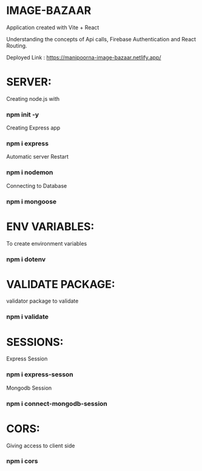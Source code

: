# IMAGE-BAZAAR 

Application created with Vite + React

Understanding the concepts of Api calls, Firebase Authentication and React Routing.

Deployed Link : https://manipoorna-image-bazaar.netlify.app/


# SERVER: 
 Creating node.js with               
### npm init -y
 Creating Express app
### npm i express
 Automatic server Restart            
### npm i nodemon
 Connecting to Database              
### npm i mongoose

# ENV VARIABLES:
To create environment variables     
### npm i dotenv

# VALIDATE PACKAGE:
validator package to validate       
### npm i validate

# SESSIONS:
Express Session                     
### npm i express-sesson
Mongodb Session                     
### npm i connect-mongodb-session

# CORS:
Giving access to client side        
### npm i cors
